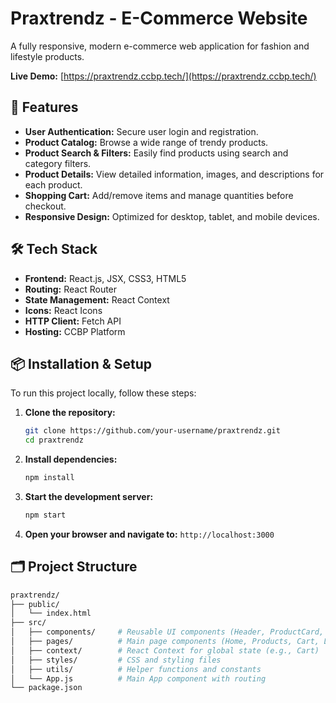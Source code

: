 # Praxtrendz - E-Commerce Website

A fully responsive, modern e-commerce web application for fashion and lifestyle products.

**Live Demo:** [https://praxtrendz.ccbp.tech/](https://praxtrendz.ccbp.tech/)



## 🚀 Features

- **User Authentication:** Secure user login and registration.
- **Product Catalog:** Browse a wide range of trendy products.
- **Product Search & Filters:** Easily find products using search and category filters.
- **Product Details:** View detailed information, images, and descriptions for each product.
- **Shopping Cart:** Add/remove items and manage quantities before checkout.
- **Responsive Design:** Optimized for desktop, tablet, and mobile devices.

## 🛠️ Tech Stack



- **Frontend:** React.js, JSX, CSS3, HTML5
- **Routing:** React Router
- **State Management:** React Context 
- **Icons:** React Icons
- **HTTP Client:** Fetch API 
- **Hosting:** CCBP Platform

## 📦 Installation & Setup

To run this project locally, follow these steps:

1.  **Clone the repository:**
    ```bash
    git clone https://github.com/your-username/praxtrendz.git
    cd praxtrendz
    ```

2.  **Install dependencies:**
    ```bash
    npm install
    ```

3.  **Start the development server:**
    ```bash
    npm start
    ```

4.  **Open your browser and navigate to:**
    `http://localhost:3000`

## 🗂️ Project Structure
```bash
praxtrendz/
├── public/
│   └── index.html
├── src/
│   ├── components/     # Reusable UI components (Header, ProductCard, etc.)
│   ├── pages/          # Main page components (Home, Products, Cart, Login)
│   ├── context/        # React Context for global state (e.g., Cart)
│   ├── styles/         # CSS and styling files
│   ├── utils/          # Helper functions and constants
│   └── App.js          # Main App component with routing
└── package.json
```
